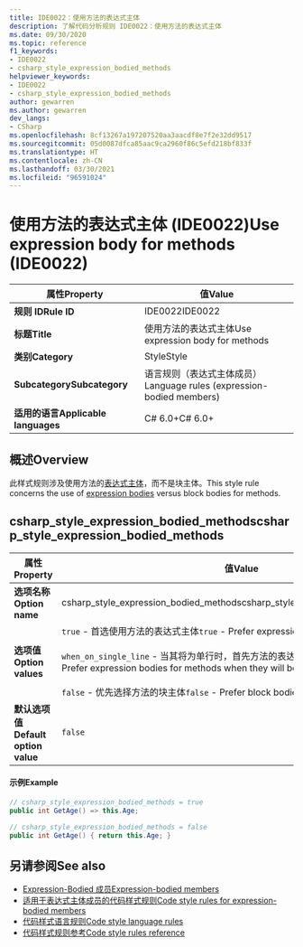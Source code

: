 ```yaml
---
title: IDE0022：使用方法的表达式主体
description: 了解代码分析规则 IDE0022：使用方法的表达式主体
ms.date: 09/30/2020
ms.topic: reference
f1_keywords:
- IDE0022
- csharp_style_expression_bodied_methods
helpviewer_keywords:
- IDE0022
- csharp_style_expression_bodied_methods
author: gewarren
ms.author: gewarren
dev_langs:
- CSharp
ms.openlocfilehash: 8cf13267a197207520aa3aacdf8e7f2e32dd9517
ms.sourcegitcommit: 05d0087dfca85aac9ca2960f86c5efd218bf833f
ms.translationtype: HT
ms.contentlocale: zh-CN
ms.lasthandoff: 03/30/2021
ms.locfileid: "96591024"
---
```

# <a name="use-expression-body-for-methods-ide0022"></a><span data-ttu-id="1cf18-103">使用方法的表达式主体 (IDE0022)</span><span class="sxs-lookup"><span data-stu-id="1cf18-103">Use expression body for methods (IDE0022)</span></span>

|<span data-ttu-id="1cf18-104">属性</span><span class="sxs-lookup"><span data-stu-id="1cf18-104">Property</span></span>|<span data-ttu-id="1cf18-105">值</span><span class="sxs-lookup"><span data-stu-id="1cf18-105">Value</span></span>|
|-|-|
| <span data-ttu-id="1cf18-106">**规则 ID**</span><span class="sxs-lookup"><span data-stu-id="1cf18-106">**Rule ID**</span></span> | <span data-ttu-id="1cf18-107">IDE0022</span><span class="sxs-lookup"><span data-stu-id="1cf18-107">IDE0022</span></span> |
| <span data-ttu-id="1cf18-108">**标题**</span><span class="sxs-lookup"><span data-stu-id="1cf18-108">**Title**</span></span> | <span data-ttu-id="1cf18-109">使用方法的表达式主体</span><span class="sxs-lookup"><span data-stu-id="1cf18-109">Use expression body for methods</span></span> |
| <span data-ttu-id="1cf18-110">**类别**</span><span class="sxs-lookup"><span data-stu-id="1cf18-110">**Category**</span></span> | <span data-ttu-id="1cf18-111">Style</span><span class="sxs-lookup"><span data-stu-id="1cf18-111">Style</span></span> |
| <span data-ttu-id="1cf18-112">**Subcategory**</span><span class="sxs-lookup"><span data-stu-id="1cf18-112">**Subcategory**</span></span> | <span data-ttu-id="1cf18-113">语言规则（表达式主体成员）</span><span class="sxs-lookup"><span data-stu-id="1cf18-113">Language rules (expression-bodied members)</span></span> |
| <span data-ttu-id="1cf18-114">**适用的语言**</span><span class="sxs-lookup"><span data-stu-id="1cf18-114">**Applicable languages**</span></span> | <span data-ttu-id="1cf18-115">C# 6.0+</span><span class="sxs-lookup"><span data-stu-id="1cf18-115">C# 6.0+</span></span> |

## <a name="overview"></a><span data-ttu-id="1cf18-116">概述</span><span class="sxs-lookup"><span data-stu-id="1cf18-116">Overview</span></span>

<span data-ttu-id="1cf18-117">此样式规则涉及使用方法的[表达式主体](../../../csharp/programming-guide/statements-expressions-operators/expression-bodied-members.md)，而不是块主体。</span><span class="sxs-lookup"><span data-stu-id="1cf18-117">This style rule concerns the use of [expression bodies](../../../csharp/programming-guide/statements-expressions-operators/expression-bodied-members.md) versus block bodies for methods.</span></span>

## <a name="csharp_style_expression_bodied_methods"></a><span data-ttu-id="1cf18-118">csharp_style_expression_bodied_methods</span><span class="sxs-lookup"><span data-stu-id="1cf18-118">csharp_style_expression_bodied_methods</span></span>

|<span data-ttu-id="1cf18-119">属性</span><span class="sxs-lookup"><span data-stu-id="1cf18-119">Property</span></span>|<span data-ttu-id="1cf18-120">值</span><span class="sxs-lookup"><span data-stu-id="1cf18-120">Value</span></span>|
|-|-|
| <span data-ttu-id="1cf18-121">**选项名称**</span><span class="sxs-lookup"><span data-stu-id="1cf18-121">**Option name**</span></span> | <span data-ttu-id="1cf18-122">csharp_style_expression_bodied_methods</span><span class="sxs-lookup"><span data-stu-id="1cf18-122">csharp_style_expression_bodied_methods</span></span>
| <span data-ttu-id="1cf18-123">**选项值**</span><span class="sxs-lookup"><span data-stu-id="1cf18-123">**Option values**</span></span> | <span data-ttu-id="1cf18-124">`true` - 首选使用方法的表达式主体</span><span class="sxs-lookup"><span data-stu-id="1cf18-124">`true` - Prefer expression bodies for methods</span></span><br /><br /><span data-ttu-id="1cf18-125">`when_on_single_line` - 当其将为单行时，首先方法的表达式主体</span><span class="sxs-lookup"><span data-stu-id="1cf18-125">`when_on_single_line` - Prefer expression bodies for methods when they will be a single line</span></span><br /><br /><span data-ttu-id="1cf18-126">`false` - 优先选择方法的块主体</span><span class="sxs-lookup"><span data-stu-id="1cf18-126">`false` - Prefer block bodies for methods</span></span> |
| <span data-ttu-id="1cf18-127">**默认选项值**</span><span class="sxs-lookup"><span data-stu-id="1cf18-127">**Default option value**</span></span> | `false` |

#### <a name="example"></a><span data-ttu-id="1cf18-128">示例</span><span class="sxs-lookup"><span data-stu-id="1cf18-128">Example</span></span>

```csharp
// csharp_style_expression_bodied_methods = true
public int GetAge() => this.Age;

// csharp_style_expression_bodied_methods = false
public int GetAge() { return this.Age; }
```

## <a name="see-also"></a><span data-ttu-id="1cf18-129">另请参阅</span><span class="sxs-lookup"><span data-stu-id="1cf18-129">See also</span></span>

- [<span data-ttu-id="1cf18-130">Expression-Bodied 成员</span><span class="sxs-lookup"><span data-stu-id="1cf18-130">Expression-bodied members</span></span>](../../../csharp/programming-guide/statements-expressions-operators/expression-bodied-members.md)
- [<span data-ttu-id="1cf18-131">适用于表达式主体成员的代码样式规则</span><span class="sxs-lookup"><span data-stu-id="1cf18-131">Code style rules for expression-bodied members</span></span>](expression-bodied-members.md)
- [<span data-ttu-id="1cf18-132">代码样式语言规则</span><span class="sxs-lookup"><span data-stu-id="1cf18-132">Code style language rules</span></span>](language-rules.md)
- [<span data-ttu-id="1cf18-133">代码样式规则参考</span><span class="sxs-lookup"><span data-stu-id="1cf18-133">Code style rules reference</span></span>](index.md)
